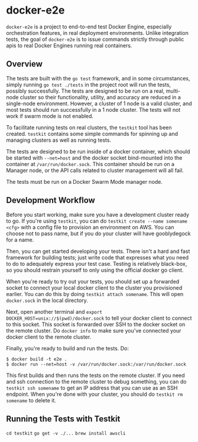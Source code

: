 # docker-e2e #
`docker-e2e` is a project to end-to-end test Docker Engine, especially 
orchestration features, in real deployment environments. Unlike integration 
tests, the goal of `docker-e2e` is to issue commands strictly through public 
apis to real Docker Engines running real containers. 


## Overview ##
The tests are built with the `go test` framework, and in some circumstances, 
simply running `go test ./tests` in the project root will run the tests, 
possibly successfully. The tests are designed to be run on a real, multi-node 
cluster so their functionality, utility, and accuracy are reduced in a 
single-node environment. However, a cluster of 1 node is a valid cluster, and 
most tests should run successfully in a 1 node cluster. The tests will not work 
if swarm mode is not enabled.

To facilitate running tests on real clusters, the `testkit` tool has been 
created. `testkit` contains some simple commands for spinning up and managing
clusters as well as running tests. 

The tests are designed to be run inside of a docker container, which should be
started with `--net=host` and the docker socket bind-mounted into the container
at `/var/run/docker.sock`. This container should be run on a Manager node, or
the API calls related to cluster management will all fail.

The tests must be run on a Docker Swarm Mode manager node.

## Development Workflow ##

Before you start working, make sure you have a development cluster ready to go.
If you're using `testkit`, you can do `testkit create --name somename <cfg>` 
with a config file to provision an environment on AWS. You can choose not to 
pass name, but if you do your cluster will have gooblydegock for a name. 

Then, you can get started developing your tests. There isn't a hard and fast
framework for building tests; just write code that expresses what you need to 
do to adequately express your test case. Testing is relatively black-box, so 
you should restrain yourself to only using the official docker go client.

When you're ready to try out your tests, you should set up a forwarded socket 
to connect your local docker client to the cluster you provisioned earlier. You
can do this by doing `testkit attach somename`. This will open `docker.sock` in
the local directory. 

Next, open another terminal and `export DOCKER_HOST=unix://$(pwd)/docker.sock` 
to tell your docker client to connect to this socket. This socket is forwarded 
over SSH to the docker socket on the remote cluster. Do `docker info` to make 
sure you've connected your docker client to the remote cluster.

Finally, you're ready to build and run the tests. Do: 

```
$ docker build -t e2e .
$ docker run --net=host -v /var/run/docker.sock:/var/run/docker.sock
```

This first builds and then runs the tests on the remote cluster. If you need
and ssh connection to the remote cluster to debug something, you can do 
`testkit ssh somename` to get an IP address that you can use as an SSH 
endpoint. When you're done with your cluster, you should do 
`testkit rm somename` to delete it.

Running the Tests with Testkit
------------------------------

`cd testkit`
`go get -v ./...`
`brew install awscli`

